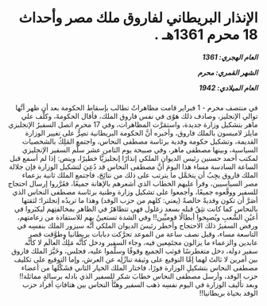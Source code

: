 <h1 dir="rtl">الإنذار البريطاني لفاروق ملك مصر وأحداث 18 محرم 1361هـ .</h1>

<h5 dir="rtl">العام الهجري:  1361

الشهر القمري: محرم

العام الميلادي: 1942</h5>

<p dir="rtl">في منتصف محرم - 1 فبراير قامت مظاهراتٌ تطالب بإسقاط الحكومة بعد أن ظهر أنَّها توالي الإنجليز، وصادف ذلك هوًى في نفس فاروق الملك، فأقال الحكومةَ، وكلَّف علي ماهر بتشكيل وزارة جديدة، واستمَرَّت المظاهرات، وفي 17 محرم اتصل السفيرُ الإنجليزي مايلز لامبسون بالملك فاروق، وأخبره أنَّ الحكومة البريطانية تصِرُّ على تغيير الوزارة القديمة، وتشكيل حكومة وفدية برئاسة مصطفى النحاس، واجتمع المَلِكُ بالشخصيات السياسية، وبينها مصطفى ماهر، وفي صبيحة يوم الثامن عشر سلَّم السفير الإنجليزي لمكتب أحمد حسنين رئيس الديوان الملكي إنذارًا إنجليزيًّا خطيرًا، وينص: إذا لم أسمع قبل الساعة السادسة مساء هذا اليومَ أنَّ مصطفى النحاس قد دُعِيَ لتشكيل الوزارة فإن جلالة الملك فاروق يجِبُ أن يتحَمَّل ما يترتب على ذلك من نتائِجَ، فاجتمع الملك ثانية بزعماء مصر السياسيين، وقرأ عليهم الخطاب الذي أشعرهم بالإهانة جميعًا، فقَرَّروا إرسال احتجاج للسفير ووقَّعوه جميعًا، وأجمعوا على تشكيل وزارة وطنية برئاسة مصطفى النحاس الذي أصَرَّ أن تكون وفديةً خالصةً (يعني: كلهم من حزب الوفد) وهذا ما تريدُه إنجلترا؛ لثقتها بالنحاس كما كانت تثِقُ قبله بسعد زغلول فهي تتظاهَرُ في الظاهر بمخالفتِهم ليكبَروا في أعيُنِ الشَّعبِ ويُصبِحوا أبطالًا قوميِّين!! وفي الشدة تستعينُ بهم للاستفادة من زعامتهم، ورفض السفيرُ ذلك الاحتجاج وأخطر رئيسَ الديوان الملكي أنَّه سيزور الملك بنفسِه في التاسعة مساء، وقبل نصف ساعة من الموعد تحرَّكت دبابات بريطانيا وطوَّقت قصر عابدين والزعماء ما يزالون مجتَمِعين فيه، وجاء السفير ودخل كأنَّه مَلِكُ العالَم لا كأنَّه سفير دولة، دخل متغطرسًا فوثب الجميع وقوفًا وسلَّموا عليه، فجلس، وخَيَّرَ الملك فاروق بين أمرين لا ثالثَ لهما إمَّا التوقيع على وثيقة تنازُلِه عن العرش، وإما التوقيع على تكليف مصطفى النحاس بتشكيلِ الوزارة فورًا، فاختار الملك الخيار الثاني فشَكَّلها من أعضاء حزب الوفد، وأرسل مصطفى النحاس خطابَ شكر للسفير الذي بادله برسالةٍ مماثلة!! وبعد تأليف الوزارة في اليوم نفسِه ذهب السفير وهنَّأ النحاس بين هتافاتِ أفراد حزب الوفد بحياة بريطانيا!!</p></br>
